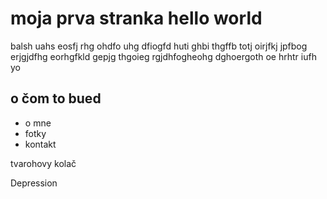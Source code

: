 # moja prva stranka hello world
balsh uahs eosfj rhg ohdfo uhg dfiogfd huti ghbi thgffb totj oirjfkj jpfbog erjgjdfhg eorhgfkld gepjg thgoieg rgjdhfogheohg dghoergoth oe  hrhtr iufh yo 

## o čom to bued
- o mne
- fotky
- kontakt

tvarohovy kolač



Depression 
